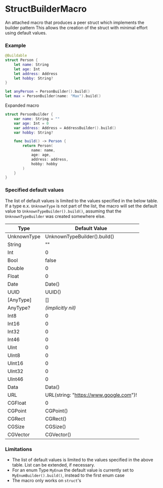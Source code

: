 # StructBuilderMacro
An attached macro that produces a peer struct which implements the builder pattern
This allows the creation of the struct with minimal effort using default values.

### Example
```swift
@Buildable
struct Person {
    let name: String
    let age: Int
    let address: Address
    let hobby: String?
}

let anyPerson = PersonBuilder().build()
let max = PersonBuilder(name: "Max").build()
```
Expanded macro
```swift
struct PersonBuilder {
    var name: String = ""
    var age: Int = 0
    var address: Address = AddressBuilder().build()
    var hobby: String?

    func build() -> Person {
        return Person(
            name: name,
            age: age,
            address: address,
            hobby: hobby
        )
    }
}
```


### Specified default values
The list of default values is limited to the values specified in the below table. 
If a type e.x. `UnknownType` is not part of the list, the macro will set the default value to `UnknownTypeBuilder().build()`, 
assuming that the `UnknownTypeBuilder` was created somewhere else.

| Type | Default Value |
| - | - |
| UnknownType | UnknownTypeBuilder().build() |
| String | "" |
| Int | 0 |
| Bool | false |
| Double | 0 |
| Float | 0 |
| Date | Date() |
| UUID | UUID() |
| [AnyType] | [] |
| AnyType? | *(implicitly nil)* |
| Int8 | 0 |
| Int16 | 0 |
| Int32 | 0 |
| Int46 | 0 |
| UInt | 0 |
| UInt8 | 0 |
| UInt16 | 0 |
| UInt32 | 0 |
| UInt46 | 0 |
| Data | Data() |
| URL | URL(string: "https://www.google.com")! |
| CGFloat | 0 |
| CGPoint | CGPoint() |
| CGRect | CGRect() |
| CGSize | CGSize() |
| CGVector | CGVector() |


### Limitations
- The list of default values is limited to the values specified in the above table. List can be extended, if necessary.
- For an enum Type `MyEnum` the default value is currently set to `MyEnumBuilder().build()`, instead to the first enum case
- The macro only works on `struct`'s
